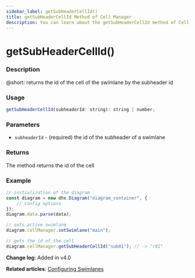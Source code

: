 ```yaml
---
sidebar_label: getSubHeaderCellId()
title: getSubHeaderCellId Method of Cell Manager
description: You can learn about the getSubHeaderCellId method of Cell Manager in the documentation of the DHTMLX JavaScript Diagram library. Browse developer guides and API reference, try out code examples and live demos, and download a free 30-day evaluation version of DHTMLX Diagram.
---
```


# getSubHeaderCellId()

### Description

@short: returns the id of the cell of the swimlane by the subheader id

### Usage

~~~js
getSubHeaderCellId(subheaderId: string): string | number;
~~~

### Parameters

- `subheaderId` - (required) the id of the subheader of a swimlane

### Returns

The method returns the id of the cell

### Example

~~~js
// initialization of the diagram
const diagram = new dhx.Diagram("diagram_container", {
    // config options
});
diagram.data.parse(data);

// sets active swimlane
diagram.cellManager.setSwimlane("main"); 

// gets the id of the cell
diagram.cellManager.getSubHeaderCellId("sub01"); // -> "r01"
~~~

**Change log**: Added in v4.0

**Related articles**: [Configuring Swimlanes](../../../swimlanes/index/)
